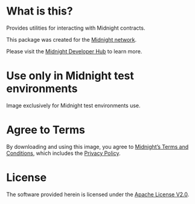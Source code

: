 # What is this?
Provides utilities for interacting with Midnight contracts.  

This package was created for the [Midnight network](https://midnight.network).

Please visit the [Midnight Developer Hub](https://midnight.network/developer-hub) to learn more.

# Use only in Midnight test environments
Image exclusively for Midnight test environments use.  

# Agree to Terms
By downloading and using this image, you agree to [Midnight’s Terms and Conditions](https://midnight.network/static/terms.pdf), which includes the [Privacy Policy](https://midnight.network/static/privacy-policy.pdf).

# License
The software provided herein is licensed under the [Apache License V2.0](http://www.apache.org/licenses/LICENSE-2.0).
